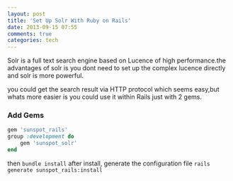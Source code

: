 ```yaml
---
layout: post
title: 'Set Up Solr With Ruby on Rails'
date: 2013-09-15 07:55
comments: true
categories: tech
---
```

Solr is a full text search engine based on Lucence of high performance.the advantages of solr is you dont need to set up the complex lucence directly and solr is more powerful.

you could get the search result via HTTP protocol which seems easy,but whats more easier is you could use it within Rails just with 2 gems.
### Add Gems
``` ruby
gem 'sunspot_rails'
group :development do
	gem 'sunspot_solr'
end
```
then `bundle install`
after install, generate the configuration file
`rails generate sunspot_rails:install`
